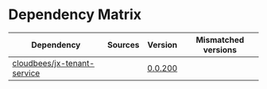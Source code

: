 # Dependency Matrix

Dependency | Sources | Version | Mismatched versions
---------- | ------- | ------- | -------------------
[cloudbees/jx-tenant-service](https://github.com/cloudbees/jx-tenant-service) |  | [0.0.200](https://github.com/cloudbees/jx-tenant-service/releases/tag/v0.0.200) | 
